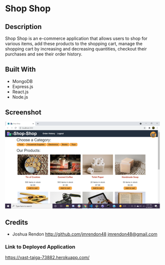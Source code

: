 # Shop Shop

## Description

Shop Shop is an e-commerce application that allows users to shop for various items, add these products to the shopping cart, manage the shopping cart by increasing and decreasing quantities, checkout their purchases and see their order history.

## Built With

- MongoDB
- Express.js
- React.js
- Node.js

## Screenshot

![project-img](./assets/images/shop-shop-screenshot.png)

## Credits

- Joshua Rendon
  <http://github.com/jmrendon48> <jmrendon48@gmail.com>

### Link to Deployed Application

https://vast-taiga-73882.herokuapp.com/
